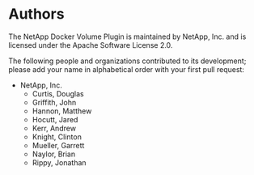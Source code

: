 # Authors

The NetApp Docker Volume Plugin is maintained by NetApp, Inc. and is licensed under
the Apache Software License 2.0.

The following people and organizations contributed to its development; please
add your name in alphabetical order with your first pull request:

* NetApp, Inc.
    * Curtis, Douglas
    * Griffith, John
    * Hannon, Matthew
    * Hocutt, Jared
    * Kerr, Andrew
    * Knight, Clinton
    * Mueller, Garrett
    * Naylor, Brian
    * Rippy, Jonathan
